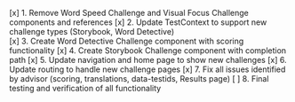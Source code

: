 [x] 1. Remove Word Speed Challenge and Visual Focus Challenge components and references
[x] 2. Update TestContext to support new challenge types (Storybook, Word Detective)  
[x] 3. Create Word Detective Challenge component with scoring functionality
[x] 4. Create Storybook Challenge component with completion path
[x] 5. Update navigation and home page to show new challenges
[x] 6. Update routing to handle new challenge pages
[x] 7. Fix all issues identified by advisor (scoring, translations, data-testids, Results page)
[ ] 8. Final testing and verification of all functionality